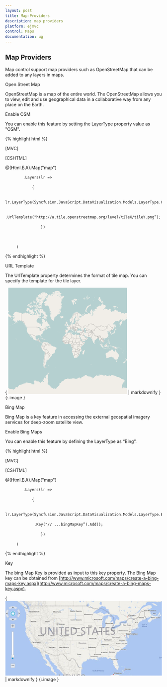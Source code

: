 ```yaml
---
layout: post
title: Map-Providers
description: map providers
platform: ejmvc
control: Maps
documentation: ug
---
```


## Map Providers

Map control support map providers such as OpenStreetMap that can be added to any layers in maps.

Open Street Map

OpenStreetMap is a map of the entire world. The OpenStreetMap allows you to view, edit and use geographical data in a collaborative way from any place on the Earth.

Enable OSM

You can enable this feature by setting the LayerType property value as "OSM".



{% highlight html %}

 [MVC]

[CSHTML]



@(Html.EJ().Map("map")

            .Layers(lr =>

                {

                        lr.LayerType(Syncfusion.JavaScript.DataVisualization.Models.LayerType.OSM)

                 	.UrlTemplate("http://a.tile.openstreetmap.org/level/tileX/tileY.png”);

                    })           



         ) 



{% endhighlight %}

URL Template

The UrlTemplate property determines the format of tile map. You can specify the template for the tile layer. 



{ ![](Map-Providers_images/Map-Providers_img1.png) | markdownify }
{:.image }


Bing Map

Bing Map is a key feature in accessing the external geospatial imagery services for deep-zoom satellite view. 

Enable Bing Maps

You can enable this feature by defining the LayerType as “Bing”.



{% highlight html %}

 [MVC]

[CSHTML]



@(Html.EJ().Map("map")

            .Layers(lr =>

                {

                        lr.LayerType(Syncfusion.JavaScript.DataVisualization.Models.LayerType.Bing)

                 .Key("// ...bingMapKey”).Add();

                    })           

         ) 



{% endhighlight %}

Key

The bing Map Key is provided as input to this key property. The Bing Map key can be obtained from [http://www.microsoft.com/maps/create-a-bing-maps-key.aspx](http://www.microsoft.com/maps/create-a-bing-maps-key.aspx). 



{ ![F:/trunk/Build/Platforms/Images/javascript/maps/bing.png](Map-Providers_images/Map-Providers_img2.png) | markdownify }
{:.image }


